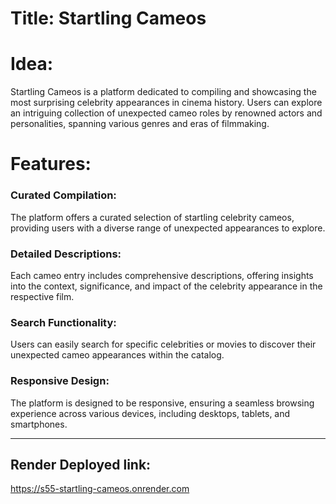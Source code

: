 ﻿
# Title: Startling Cameos

# Idea:
Startling Cameos is a platform dedicated to compiling and showcasing the most surprising celebrity appearances in cinema history. Users can explore an intriguing collection of unexpected cameo roles by renowned actors and personalities, spanning various genres and eras of filmmaking.

# Features:
### Curated Compilation:
The platform offers a curated selection of startling celebrity cameos, providing users with a diverse range of unexpected appearances to explore.

### Detailed Descriptions:
Each cameo entry includes comprehensive descriptions, offering insights into the context, significance, and impact of the celebrity appearance in the respective film.

### Search Functionality: 
Users can easily search for specific celebrities or movies to discover their unexpected cameo appearances within the catalog.

### Responsive Design: 
The platform is designed to be responsive, ensuring a seamless browsing experience across various devices, including desktops, tablets, and smartphones.

***

## Render Deployed link:
  https://s55-startling-cameos.onrender.com
